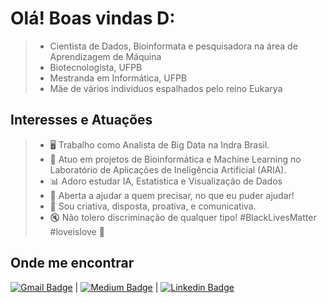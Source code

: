 # Olá! Boas vindas D:

> * Cientista de Dados, Bioinformata e pesquisadora na área de Aprendizagem de Máquina
> * Biotecnologista, UFPB
> * Mestranda em Informática, UFPB
> * Mãe de vários individuos espalhados pelo reino Eukarya

## Interesses e Atuações

> - 🖥 Trabalho como Analista de Big Data na Indra Brasil.
> - 🧬 Atuo em projetos de Bioinformática e Machine Learning no Laboratório de Aplicações de Ineligência Artificial (ARIA).
> - 📊 Adoro estudar IA, Estatistica e Visualização de Dados
> - 💌 Aberta a ajudar a quem precisar, no que eu puder ajudar!
> - 🦊 Sou criativa, disposta, proativa, e comunicativa.
> - 🔇 Não tolero discriminação de qualquer tipo! #BlackLivesMatter #loveislove 🌈

## Onde me encontrar

[![Gmail Badge](https://img.shields.io/badge/-annieebeltrao@gmail.com-c14438?style=flat-square&logo=Gmail&logoColor=white&link=mailto:annieebeltrao@gmail.com)](mailto:annieebeltrao@gmail.com) | [![Medium Badge](https://img.shields.io/badge/anniebeltrao-black?style=flat-square&logo=Medium&logoColor=white&link=https://anniebeltrao.medium.com/)](https://anniebeltrao.medium.com/) | [![Linkedin Badge](https://img.shields.io/badge/-AnnieBeltrão-blue?style=flat-square&logo=Linkedin&logoColor=white&link=https://www.linkedin.com/in/annie-beltr%C3%A3o-305013143/)](https://www.linkedin.com/in/annie-beltr%C3%A3o-305013143/)

